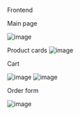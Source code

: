 Frontend



Main page

![image](https://github.com/user-attachments/assets/24e7ddb9-dc66-42c6-b81d-aa68101183e6)


Product cards
![image](https://github.com/user-attachments/assets/5b27ceac-86dd-4a3e-938f-09e5ab8833f9)


Cart

![image](https://github.com/user-attachments/assets/f9a6482e-2b84-4721-bb41-47511708590b)
![image](https://github.com/user-attachments/assets/c851330c-55da-4448-9a03-c65bb896d9e6)


Order form

![image](https://github.com/user-attachments/assets/649a9689-6b4e-4942-bfe7-cecdb62fe9db)

